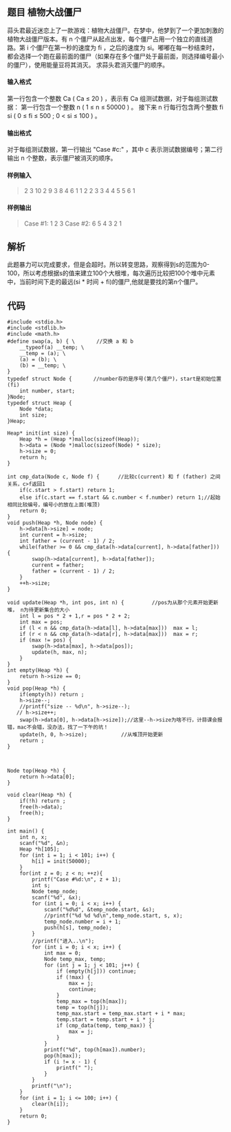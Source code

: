 ## **题目      植物大战僵尸**
 蒜头君最近迷恋上了一款游戏：植物大战僵尸。在梦中，他梦到了一个更加刺激的植物大战僵尸版本。有 n 个僵尸从起点出发，每个僵尸占用一个独立的直线道路。第 i 个僵尸在第一秒的速度为 f​i​​ ，之后的速度为 s​i​​ 。嘟嘟在每一秒结束时，都会选择一个跑在最前面的僵尸（如果存在多个僵尸处于最前面，则选择编号最小的僵尸），使用能量豆将其消灭。
求蒜头君消灭僵尸的顺序。


#### 输入格式

第一行包含一个整数 Ca ( Ca ≤ 20 ) ，表示有 Ca 组测试数据，对于每组测试数据：
第一行包含一个整数 n ( 1 ≤ n ≤ 50000 ) 。
接下来 n 行每行包含两个整数 f​i​​ s​i​​ ( 0 ≤ f​i​​ ≤ 500 ; 0 < s​i​​ ≤ 100 ) 。

#### 输出格式

对于每组测试数据，第一行输出 "Case #c:" ，其中 c 表示测试数据编号；第二行输出 n 个整数，表示僵尸被消灭的顺序。

#### 样例输入

>2
>3
>10 2
>9 3
>8 4
>6
>1 1
>2 2
>3 3
>4 4
>5 5
>6 1

#### 样例输出

>Case #1:
>1 2 3
>Case #2:
>6 5 4 3 2 1


## 解析
此题暴力可以完成要求，但是会超时。所以转变思路，观察得到s的范围为0-100，所以考虑根据s的值来建立100个大根堆，每次遍历比较把100个堆中元素中，当前时间下走的最远(si * 时间 +  fi)的僵尸,他就是要找的第n个僵尸。



## 代码
```
#include <stdio.h>
#include <stdlib.h>
#include <math.h>
#define swap(a, b) { \       //交换 a 和 b 
	__typeof(a) __temp; \
	__temp = (a); \
	(a) = (b); \
	(b) = __temp; \
}
typedef struct Node {       //number存的是序号(第几个僵尸)，start是初始位置(fi)
    int number, start;
}Node;
typedef struct Heap {
    Node *data;
    int size;
}Heap;
 
Heap* init(int size) {     
    Heap *h = (Heap *)malloc(sizeof(Heap));
    h->data = (Node *)malloc(sizeof(Node) * size);
    h->size = 0;
    return h;
}

int cmp_data(Node c, Node f) {		//比较c(current) 和 f (father) 之间关系，c>f返回1
    if(c.start > f.start) return 1;
    else if(c.start == f.start && c.number < f.number) return 1;//起始相同比较编号，编号小的放在上面(堆顶)
    return 0;
}
void push(Heap *h, Node node) {         
    h->data[h->size] = node;
    int current = h->size;
    int father = (current - 1) / 2;
    while(father >= 0 && cmp_data(h->data[current], h->data[father])) {
        swap(h->data[current], h->data[father]);
        current = father;
        father = (current - 1) / 2;
    }
    ++h->size;
}
 
void update(Heap *h, int pos, int n) {         //pos为从那个元素开始更新堆， n为待更新集合的大小
    int l = pos * 2 + 1,r = pos * 2 + 2;
    int max = pos;
    if (l < n && cmp_data(h->data[l], h->data[max]))  max = l;
    if (r < n && cmp_data(h->data[r], h->data[max]))  max = r;
    if (max != pos) {
        swap(h->data[max], h->data[pos]);
        update(h, max, n);
    }
}
int empty(Heap *h) {
    return h->size == 0;
}
void pop(Heap *h) {
    if(empty(h)) return ;
    h->size--;
    //printf("size -- %d\n", h->size--);
   // h->size++;
    swap(h->data[0], h->data[h->size]);//这里--h->size为啥不行，计蒜课会报错，mac不会错，没办法，找了一下午的坑！
    update(h, 0, h->size);           //从堆顶开始更新
    return ;
}



Node top(Heap *h) {
    return h->data[0];
}

void clear(Heap *h) {
    if(!h) return ;
    free(h->data);
    free(h);
}
 
int main() {
    int n, x;
    scanf("%d", &n);
    Heap *h[105];
    for (int i = 1; i < 101; i++) {
        h[i] = init(50000);
    }
    for(int z = 0; z < n; ++z){
        printf("Case #%d:\n", z + 1);
        int s;
        Node temp_node;
        scanf("%d", &x);
        for (int i = 0; i < x; i++) {
            scanf("%d%d", &temp_node.start, &s);
            //printf("%d %d %d\n",temp_node.start, s, x);
            temp_node.number = i + 1;
            push(h[s], temp_node);
        }
        //printf("进入..\n");
        for (int i = 0; i < x; i++) {
            int max = 0;
            Node temp_max, temp;
            for (int j = 1; j < 101; j++) {
                if (empty(h[j])) continue;
                if (!max) {
                    max = j;
                    continue;
                }
                temp_max = top(h[max]);
                temp = top(h[j]);
                temp_max.start = temp_max.start + i * max;
                temp.start = temp.start + i * j;
                if (cmp_data(temp, temp_max)) {
                    max = j;
                }
            }
            printf("%d", top(h[max]).number);
            pop(h[max]);
            if (i != x - 1) {
                printf(" ");
            }
        }
        printf("\n");
    }
    for (int i = 1; i <= 100; i++) {
    	clear(h[i]);
    }
    return 0;
}
```



